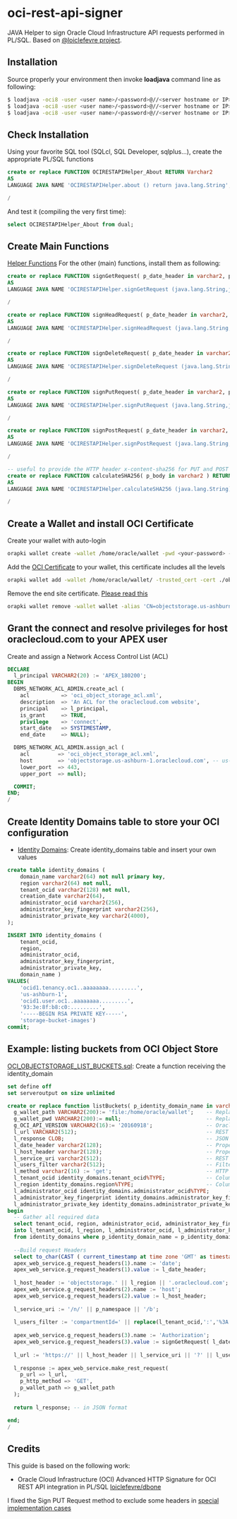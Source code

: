 # oci-rest-api-signer
JAVA Helper to sign Oracle Cloud Infrastructure API requests performed in PL/SQL. Based on [@loiclefevre project](https://github.com/loiclefevre/dbone/tree/master/oci-rest-api-signer "@loiclefevre project").

## Installation
Source properly your environment then invoke **loadjava** command line as following:
```Bash
$ loadjava -oci8 -user <user name>/<password>@//<server hostname or IP>:<port 1521?>/<database service name> -verbose tomitribe-http-signatures-1.0.jar
$ loadjava -oci8 -user <user name>/<password>@//<server hostname or IP>:<port 1521?>/<database service name> -verbose guava-23.0.jar
$ loadjava -oci8 -user <user name>/<password>@//<server hostname or IP>:<port 1521?>/<database service name> -verbose OCIRESTAPIHelper.java
```

## Check Installation
Using your favorite SQL tool (SQLcl, SQL Developer, sqlplus...), create the appropriate PL/SQL functions
```SQL
create or replace FUNCTION OCIRESTAPIHelper_About RETURN Varchar2
AS
LANGUAGE JAVA NAME 'OCIRESTAPIHelper.about () return java.lang.String';

/
```

And test it (compiling the very first time):
```SQL
select OCIRESTAPIHelper_About from dual;
```

## Create Main Functions
[Helper Functions](./create_plsql_functions.sql "Helper Functions") For the other (main) functions, install them as following:
```SQL
create or replace FUNCTION signGetRequest( p_date_header in varchar2, p_path in varchar2, p_host_header in varchar2, p_compartment_ocid in varchar2, p_administrator_ocid in varchar2, p_administrator_key_fingerprint in varchar2, p_administrator_private_key in varchar2) RETURN Varchar2
AS
LANGUAGE JAVA NAME 'OCIRESTAPIHelper.signGetRequest (java.lang.String,java.lang.String,java.lang.String,java.lang.String,java.lang.String,java.lang.String,java.lang.String) return java.lang.String';

/

create or replace FUNCTION signHeadRequest( p_date_header in varchar2, p_path in varchar2, p_host_header in varchar2, p_compartment_ocid in varchar2, p_administrator_ocid in varchar2, p_administrator_key_fingerprint in varchar2, p_administrator_private_key in varchar2) RETURN Varchar2
AS
LANGUAGE JAVA NAME 'OCIRESTAPIHelper.signHeadRequest (java.lang.String,java.lang.String,java.lang.String,java.lang.String,java.lang.String,java.lang.String,java.lang.String) return java.lang.String';

/

create or replace FUNCTION signDeleteRequest( p_date_header in varchar2, p_path in varchar2, p_host_header in varchar2, p_compartment_ocid in varchar2, p_administrator_ocid in varchar2, p_administrator_key_fingerprint in varchar2, p_administrator_private_key in varchar2) RETURN Varchar2
AS
LANGUAGE JAVA NAME 'OCIRESTAPIHelper.signDeleteRequest (java.lang.String,java.lang.String,java.lang.String,java.lang.String,java.lang.String,java.lang.String,java.lang.String) return java.lang.String';

/

create or replace FUNCTION signPutRequest( p_date_header in varchar2, p_path in varchar2, p_host_header in varchar2, p_body in varchar2, p_compartment_ocid in varchar2, p_administrator_ocid in varchar2, p_administrator_key_fingerprint in varchar2, p_administrator_private_key in varchar2, p_is_special in boolean) RETURN Varchar2
AS
LANGUAGE JAVA NAME 'OCIRESTAPIHelper.signPutRequest (java.lang.String,java.lang.String,java.lang.String,java.lang.String,java.lang.String,java.lang.String,java.lang.String,java.lang.String, boolean) return java.lang.String';

/

create or replace FUNCTION signPostRequest( p_date_header in varchar2, p_path in varchar2, p_host_header in varchar2, p_body in varchar2, p_compartment_ocid in varchar2, p_administrator_ocid in varchar2, p_administrator_key_fingerprint in varchar2, p_administrator_private_key in varchar2, p_is_special in boolean) RETURN Varchar2
AS
LANGUAGE JAVA NAME 'OCIRESTAPIHelper.signPostRequest (java.lang.String,java.lang.String,java.lang.String,java.lang.String,java.lang.String,java.lang.String,java.lang.String,java.lang.String, boolean) return java.lang.String';

/

-- useful to provide the HTTP header x-content-sha256 for PUT and POST methods
create or replace FUNCTION calculateSHA256( p_body in varchar2 ) RETURN Varchar2
AS
LANGUAGE JAVA NAME 'OCIRESTAPIHelper.calculateSHA256 (java.lang.String) return java.lang.String';

/
```

## Create a Wallet and install OCI Certificate
Create your wallet with auto-login
```bash
orapki wallet create -wallet /home/oracle/wallet -pwd <your-password> -auto_login
```

Add the [OCI Certificate](./objectstorage_us-ashburn-1_oraclecloud_com.p7b "OCI Certificate") to your wallet, this certificate includes all the levels
```bash
orapki wallet add -wallet /home/oracle/wallet/ -trusted_cert -cert ./objectstorage_us-ashburn-1_oraclecloud_com.p7b -pwd <your-password>
```

Remove the end site certificate. [Please read this](https://stackoverflow.com/a/19527985 "Please read this")
```bash
orapki wallet remove -wallet wallet -alias 'CN=objectstorage.us-ashburn-1.oraclecloud.com' -trusted_cert
```

## Grant the connect and resolve privileges for host oraclecloud.com to your APEX user
Create and assign a Network Access Control List (ACL)
```SQL
DECLARE
  l_principal VARCHAR2(20) := 'APEX_180200';
BEGIN
  DBMS_NETWORK_ACL_ADMIN.create_acl (
    acl          => 'oci_object_storage_acl.xml',
    description  => 'An ACL for the oraclecloud.com website',
    principal    => l_principal,
    is_grant     => TRUE,
    privilege    => 'connect',
    start_date   => SYSTIMESTAMP,
    end_date     => NULL);

  DBMS_NETWORK_ACL_ADMIN.assign_acl (
    acl         => 'oci_object_storage_acl.xml',
    host        => 'objectstorage.us-ashburn-1.oraclecloud.com', -- us-ashburn-1 REGION
    lower_port  => 443,
    upper_port  => null);

  COMMIT;
END;
/
```

## Create Identity Domains table to store your OCI configuration
- [Identity Domains](./OCI_IDENTITY_DOMAINS.sql "Identity Domains"): Create identity_domains table and insert your own values
```SQL
create table identity_domains (
    domain_name varchar2(64) not null primary key,
    region varchar2(64) not null,
    tenant_ocid varchar2(128) not null,
    creation_date varchar2(64),
    administrator_ocid varchar2(256),
    administrator_key_fingerprint varchar2(256),
    administrator_private_key varchar2(4000),
);
```
```SQL
INSERT INTO identity_domains (
    tenant_ocid,
    region,
    administrator_ocid,
    administrator_key_fingerprint,
    administrator_private_key,
    domain_name )
VALUES(
    'ocid1.tenancy.oc1..aaaaaaaa.........',
    'us-ashburn-1',
    'ocid1.user.oc1..aaaaaaaa.........',
    '93:3e:8f:b8:c0:.........',
    '-----BEGIN RSA PRIVATE KEY-----',
    'storage-bucket-images')
commit;
```

## Example: listing buckets from OCI Object Store
[OCI_OBJECTSTORAGE_LIST_BUCKETS.sql](./OCI_OBJECTSTORAGE_LIST_BUCKETS.sql "OCI_OBJECTSTORAGE_LIST_BUCKETS.sql"): Create a function receiving the identity_domain
```SQL
set define off
set serveroutput on size unlimited

create or replace function listBuckets( p_identity_domain_name in varchar2, p_namespace in varchar2 ) return CLOB is
  g_wallet_path VARCHAR2(200):= 'file:/home/oracle/wallet';    -- Replace with DB Wallet location
  g_wallet_pwd VARCHAR2(200):= null;                           -- Replace with DB Wallet location
  g_OCI_API_VERSION VARCHAR2(16):= '20160918';                 -- Oracle Cloud Infrastructure API version
  l_url VARCHAR2(512);                                         -- REST API endpoint URL
  l_response CLOB;                                             -- JSON Response (i.e. the list of users)
  l_date_header varchar2(128);                                 -- Properly formatted HTTP date header
  l_host_header varchar2(128);                                 -- Properly formatted HTTP host header
  l_service_uri varchar2(512);                                 -- REST API endpoint URI
  l_users_filter varchar2(512);                                -- Filter used in the request
  l_method varchar2(16) := 'get';                              -- HTTP GET method     
  l_tenant_ocid identity_domains.tenant_ocid%TYPE;             -- Column containing the Identity Domain Tenant OCID
  l_region identity_domains.region%TYPE;                       -- Column containing the Identity Domain Region (us-ashburn-1 etc...)
  l_administrator_ocid identity_domains.administrator_ocid%TYPE;      -- Column containing the Administrator OCID
  l_administrator_key_fingerprint identity_domains.administrator_key_fingerprint%TYPE;     -- Column containing the Administrator key fingerprint
  l_administrator_private_key identity_domains.administrator_private_key%TYPE;             -- Column containing the Administrator private key
begin
  -- Gather all required data
  select tenant_ocid, region, administrator_ocid, administrator_key_fingerprint, administrator_private_key 
  into l_tenant_ocid, l_region, l_administrator_ocid, l_administrator_key_fingerprint, l_administrator_private_key 
  from identity_domains where p_identity_domain_name = p_identity_domain_name;
      
  --Build request Headers
  select to_char(CAST ( current_timestamp at time zone 'GMT' as timestamp with time zone),'Dy, DD Mon YYYY HH24:MI:SS TZR','NLS_DATE_LANGUAGE=''AMERICAN''') into l_date_header from dual;
  apex_web_service.g_request_headers(1).name := 'date';
  apex_web_service.g_request_headers(1).value := l_date_header;
      
  l_host_header := 'objectstorage.' || l_region || '.oraclecloud.com';
  apex_web_service.g_request_headers(2).name := 'host';
  apex_web_service.g_request_headers(2).value := l_host_header;
  
  l_service_uri := '/n/' || p_namespace || '/b';
  
  l_users_filter := 'compartmentId=' || replace(l_tenant_ocid,':','%3A');-- || '&' || 'limit=50';
      
  apex_web_service.g_request_headers(3).name := 'Authorization';
  apex_web_service.g_request_headers(3).value := signGetRequest( l_date_header, l_service_uri || '?' || l_users_filter, l_host_header, l_tenant_ocid, l_administrator_ocid, l_administrator_key_fingerprint, l_administrator_private_key );
      
  l_url := 'https://' || l_host_header || l_service_uri || '?' || l_users_filter;    
      
  l_response := apex_web_service.make_rest_request( 
    p_url => l_url,
    p_http_method => 'GET',
    p_wallet_path => g_wallet_path
  );
      
  return l_response; -- in JSON format

end;
/
```

## Credits
This guide is based on the following work:
- Oracle Cloud Infrastructure (OCI) Advanced HTTP Signature for OCI REST API integration in PL/SQL [loiclefevre/dbone](https://github.com/loiclefevre/dbone/tree/master/oci-rest-api-signer)

I fixed the Sign PUT Request method to exclude some headers in [special implementation cases](https://docs.cloud.oracle.com/iaas/Content/API/Concepts/signingrequests.htm#five)
